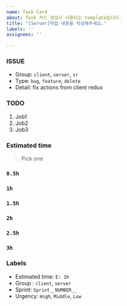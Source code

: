 ```yaml
---
name: Task Card
about: Task 카드 생성시 사용되는 template입니다.
title: "[Server]작업 내용을 작성해주세요."
labels: ''
assignees: ''

---
```


### ISSUE

- Group: `client`, `server`, `sr`
- Type: `bug`, `feature`, `delete`
- Detail: fix actions from client redux

### TODO

1.  Job1
2.  Job2
3.  Job3

### Estimated time

> Pick one

### `0.5h`

### `1h`

### `1.5h`

### `2h`

### `2.5h`

### `3h`

### Labels

- Estimated time: `E: 1h`
- Group : `client`, `server`
- Sprint: `Sprint__NUMBER__`
- Urgency: `High`, `Middle`, `Low`
